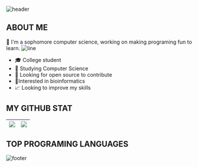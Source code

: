 ![header](https://capsule-render.vercel.app/api?type=wave&color=gradient&height=300&section=header&text=Hi%20there%20👋%20I'm%20Aicha&fontSize=70)

## ABOUT ME

:raising_hand: I'm a sophomore computer science, working on making programing fun to learn.
![line](https://capsule-render.vercel.app/api?type=rect&color=gradient&height=1)
- 🎓 College student
- 🌱 Studying Computer Science 
- 🤔 Looking for open source to contribute
- 🧪Interested in bioinformatics
- 📈 Looking to improve my skills


## MY GITHUB STAT

<img src="https://github-readme-stats.vercel.app/api?username=AichaSidiya&&show_icons=true&count_private=true&theme=radical"/>|<img src="https://github-readme-streak-stats.herokuapp.com/?user=AichaSidiya&theme=radical"/>|
|---|---|

## TOP PROGRAMING LANGUAGES


![footer](https://capsule-render.vercel.app/api?type=wave&color=gradient&height=150&section=footer)

